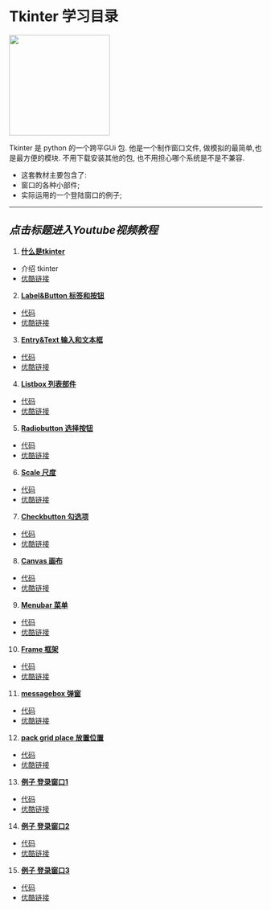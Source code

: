 # Tkinter 学习目录
<img src='https://github.com/MorvanZhou/tutorials/blob/master/tkinterTUT/cover%20page.jpg?raw=true' height=200>

Tkinter 是 python 的一个跨平GUi 包. 他是一个制作窗口文件, 做模拟的最简单,也是最方便的模块. 不用下载安装其他的包, 也不用担心哪个系统是不是不兼容.

* 这套教材主要包含了:
 * 窗口的各种小部件;
 * 实际运用的一个登陆窗口的例子;
 
 
---
## *点击标题进入Youtube视频教程*

1. [**什么是tkinter**](https://www.youtube.com/watch?v=eXOQwzHsyqU&list=PLXO45tsB95cJU56K4EtkG0YNGBZCuDwAH&index=1)
  * 介绍 tkinter
  * [优酷链接](http://v.youku.com/v_show/id_XMTYwNTc0NDczNg==.html?f=27433146&o=1)


2. [**Label&Button 标签和按钮**](https://www.youtube.com/watch?v=vMAK1oJAtkQ&list=PLXO45tsB95cJU56K4EtkG0YNGBZCuDwAH&index=2)
  * [代码](https://github.com/MorvanZhou/tutorials/blob/master/tkinterTUT/tk2_label_button.py)
  * [优酷链接](http://v.youku.com/v_show/id_XMTYwNTc3OTE3Mg==.html?f=27433146&o=1)


3. [**Entry&Text 输入和文本框**](https://www.youtube.com/watch?v=lVcM_V3KqOE&list=PLXO45tsB95cJU56K4EtkG0YNGBZCuDwAH&index=3)
  * [代码](https://github.com/MorvanZhou/tutorials/blob/master/tkinterTUT/tk3_entry_text.py)
  * [优酷链接](http://v.youku.com/v_show/id_XMTYwNzAwNTY0NA==.html?f=27433146&o=1)


4. [**Listbox 列表部件**](https://www.youtube.com/watch?v=mS2kTW-4TLo&list=PLXO45tsB95cJU56K4EtkG0YNGBZCuDwAH&index=4)
  * [代码](https://github.com/MorvanZhou/tutorials/blob/master/tkinterTUT/tk4_listbox.py)
  * [优酷链接](http://v.youku.com/v_show/id_XMTYwNzAyODE5Mg==.html?f=27433146&o=1)



5. [**Radiobutton 选择按钮**](https://www.youtube.com/watch?v=nun-fQIJsZE&list=PLXO45tsB95cJU56K4EtkG0YNGBZCuDwAH&index=5)
  * [代码](https://github.com/MorvanZhou/tutorials/blob/master/tkinterTUT/tk5_radiobutton.py)
  * [优酷链接](http://v.youku.com/v_show/id_XMTYwODA4MDIyMA==.html?f=27433146&o=1)


6. [**Scale 尺度**](https://www.youtube.com/watch?v=rRZdcHKZQw8&list=PLXO45tsB95cJU56K4EtkG0YNGBZCuDwAH&index=6)
  * [代码](https://github.com/MorvanZhou/tutorials/blob/master/tkinterTUT/tk6_scale.py)
  * [优酷链接](http://v.youku.com/v_show/id_XMTYwODE0Njg2MA==.html?f=27433146&o=1)


7. [**Checkbutton 勾选项**](https://www.youtube.com/watch?v=WJHHDXSES-0&list=PLXO45tsB95cJU56K4EtkG0YNGBZCuDwAH&index=7)
  * [代码](https://github.com/MorvanZhou/tutorials/blob/master/tkinterTUT/tk7_checkbutton.py)
  * [优酷链接](http://v.youku.com/v_show/id_XMTYwODE4NDc0NA==.html?f=27433146&o=1)


8. [**Canvas 画布**](https://www.youtube.com/watch?v=TgcyOBZDgw8&list=PLXO45tsB95cJU56K4EtkG0YNGBZCuDwAH&index=8)
  * [代码](https://github.com/MorvanZhou/tutorials/blob/master/tkinterTUT/tk8_canvas.py)
  * [优酷链接](http://v.youku.com/v_show/id_XMTYwODY4ODMwNA==.html?f=27433146&o=1)


9. [**Menubar 菜单**](https://www.youtube.com/watch?v=SaPE553NlrQ&list=PLXO45tsB95cJU56K4EtkG0YNGBZCuDwAH&index=9)
  * [代码](https://github.com/MorvanZhou/tutorials/blob/master/tkinterTUT/tk9_menubar.py)
  * [优酷链接](http://v.youku.com/v_show/id_XMTYwODc0NDEwMA==.html?f=27433146&o=1)


10. [**Frame 框架**](https://www.youtube.com/watch?v=WoHYMSlRdrU&list=PLXO45tsB95cJU56K4EtkG0YNGBZCuDwAH&index=10)
  * [代码](https://github.com/MorvanZhou/tutorials/blob/master/tkinterTUT/tk10_frame.py)
  * [优酷链接](http://v.youku.com/v_show/id_XMTYxMDUyMDEyNA==.html?f=27433146&o=1)


11. [**messagebox 弹窗**](https://www.youtube.com/watch?v=Hj5sTDW-xqg&list=PLXO45tsB95cJU56K4EtkG0YNGBZCuDwAH&index=11)
  * [代码](https://github.com/MorvanZhou/tutorials/blob/master/tkinterTUT/tk11_msgbox.py)
  * [优酷链接](http://v.youku.com/v_show/id_XMTYxMDU1NTAyOA==.html?f=27433146&o=1)


12. [**pack grid place 放置位置**](https://www.youtube.com/watch?v=gb6cVVg9viM&list=PLXO45tsB95cJU56K4EtkG0YNGBZCuDwAH&index=12)
  * [代码](https://github.com/MorvanZhou/tutorials/blob/master/tkinterTUT/tk12_position.py)
  * [优酷链接](http://v.youku.com/v_show/id_XMTYxMDU5MzI2MA==.html?f=27433146&o=1)


13. [**例子 登录窗口1**](https://www.youtube.com/watch?v=3yVR0H5lhso&list=PLXO45tsB95cJU56K4EtkG0YNGBZCuDwAH&index=13)
  * [代码](https://github.com/MorvanZhou/tutorials/tree/master/tkinterTUT/tk13_login_example)
  * [优酷链接](http://v.youku.com/v_show/id_XMTYxMTEyNDIyNA==.html?f=27433146&o=1)


14. [**例子 登录窗口2**](https://www.youtube.com/watch?v=E9REgHVes6c&list=PLXO45tsB95cJU56K4EtkG0YNGBZCuDwAH&index=14)
  * [代码](https://github.com/MorvanZhou/tutorials/tree/master/tkinterTUT/tk14_login_example)
  * [优酷链接](http://v.youku.com/v_show/id_XMTYxMTE0NjM1Mg==.html?f=27433146&o=1)


15. [**例子 登录窗口3**](https://www.youtube.com/watch?v=0mwWNHfSu0Y&list=PLXO45tsB95cJU56K4EtkG0YNGBZCuDwAH&index=15)
  * [代码](https://github.com/MorvanZhou/tutorials/tree/master/tkinterTUT/tk15_login_example)
  * [优酷链接](http://v.youku.com/v_show/id_XMTYxMTIxNzY2NA==.html?f=27433146&o=1)

